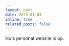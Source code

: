 ```yaml
---
layout: post
date: 2025-01-03
inline: true
related_posts: false
---
```


Hu's personal website is up.
